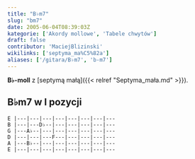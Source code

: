 ```yaml
---
title: "B♭m7"
slug: "bm7"
date: 2005-06-04T08:39:03Z
kategorie: ['Akordy mollowe', 'Tabele chwytów']
draft: false
contributor: 'MaciejBlizinski'
wikilinks: ['septyma_ma%C5%82a']
aliases: ['/gitara/B♭m7', 'b-m7']
---
```

**B♭-moll** z [septymą małą]({{< relref "Septyma_mała.md" >}}).

## B♭m7 w I pozycji


```
E |---|---|---|---|---|---|---|---
B |---|---D♭--|---|---|---|---|---
G |---A♭--|---|---|---|---|---|---
D |---|---|---F---|---|---|---|---
A |---B♭--|---|---|---|---|---|---
E |---|---|---|---|---|---|---|---
```



